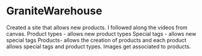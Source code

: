 # GraniteWarehouse
Created a site that allows new products. I followed along the videos from canvas.
Product types - allows new product types
Special tags - allows new special tags
Products- allows the creation of products and each product allows special tags and product types. 
Images get associated to products.
